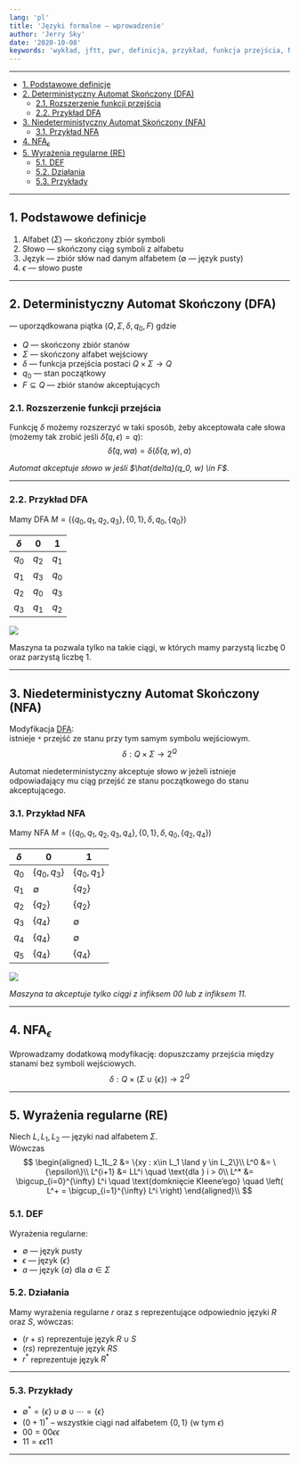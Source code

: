 ```yaml
---
lang: 'pl'
title: 'Języki formalne — wprowadzenie'
author: 'Jerry Sky'
date: '2020-10-08'
keywords: 'wykład, jftt, pwr, definicja, przykład, funkcja przejścia, NFA, wyrażenia regularne, wyrażenie regularne, niedeterministyczny, automat'
---
```


---

- [1. Podstawowe definicje](#1-podstawowe-definicje)
- [2. Deterministyczny Automat Skończony (DFA)](#2-deterministyczny-automat-skończony-dfa)
    - [2.1. Rozszerzenie funkcji przejścia](#21-rozszerzenie-funkcji-przejścia)
    - [2.2. Przykład DFA](#22-przykład-dfa)
- [3. Niedeterministyczny Automat Skończony (NFA)](#3-niedeterministyczny-automat-skończony-nfa)
    - [3.1. Przykład NFA](#31-przykład-nfa)
- [4. $\text{NFA}_\epsilon$](#4-textnfa_epsilon)
- [5. Wyrażenia regularne (RE)](#5-wyrażenia-regularne-re)
    - [5.1. DEF](#51-def)
    - [5.2. Działania](#52-działania)
    - [5.3. Przykłady](#53-przykłady)

---

## 1. Podstawowe definicje

1. Alfabet ($\Sigma$) — skończony zbiór symboli
2. Słowo — skończony ciąg symboli z alfabetu
3. Język — zbiór słów nad danym alfabetem ($\emptyset$ — język pusty)
4. $\epsilon$ — słowo puste

---

## 2. Deterministyczny Automat Skończony (DFA)
— uporządkowana piątka $(Q, \Sigma, \delta, q_0, F)$ gdzie
- $Q$ — skończony zbiór stanów
- $\Sigma$ — skończony alfabet wejściowy
- $\delta$ — funkcja przejścia postaci $Q \times \Sigma \to Q$
- $q_0$ — stan początkowy
- $F \subseteq Q$ — zbiór stanów akceptujących

### 2.1. Rozszerzenie funkcji przejścia

Funkcję $\delta$ możemy rozszerzyć w taki sposób, żeby akceptowała całe słowa (możemy tak zrobić jeśli $\hat\delta(q, \epsilon) = q$):
$$
\hat{\delta}(q, wa) = \delta(\hat{\delta}(q,w),a)
$$

*Automat akceptuje słowo $w$ jeśli $\hat{delta}(q_0, w) \in F$.*

---

### 2.2. Przykład DFA

Mamy DFA $M = (\{q_0, q_1, q_2, q_3\}, \{0,1\}, \delta, q_0, \{q_0\})$

| $\delta$ | $0$   | $1$   |
| -------- | ----- | ----- |
| $q_0$    | $q_2$ | $q_1$ |
| $q_1$    | $q_3$ | $q_0$ |
| $q_2$    | $q_0$ | $q_3$ |
| $q_3$    | $q_1$ | $q_2$ |

![](przykład-dfa.png)

Maszyna ta pozwala tylko na takie ciągi, w których mamy parzystą liczbę $0$ oraz parzystą liczbę $1$.

---

## 3. Niedeterministyczny Automat Skończony (NFA)

Modyfikacja [DFA](#2-deterministyczny-automat-skończony-dfa):\
istnieje `*` przejść ze stanu przy tym samym symbolu wejściowym.
$$
\delta: Q \times \Sigma \to 2^Q
$$

Automat niedeterministyczny akceptuje słowo $w$ jeżeli istnieje odpowiadający mu ciąg przejść ze stanu początkowego do stanu akceptującego.

### 3.1. Przykład NFA

Mamy NFA $M = (\{q_0, q_1, q_2, q_3, q_4\}, \{0,1\}, \delta, q_0, \{q_2, q_4\})$

| $\delta$ | $0$            | $1$            |
| -------- | -------------- | -------------- |
| $q_0$    | $\{q_0, q_3\}$ | $\{q_0, q_1\}$ |
| $q_1$    | $\emptyset$    | $\{q_2\}$      |
| $q_2$    | $\{q_2\}$      | $\{q_2\}$      |
| $q_3$    | $\{q_4\}$      | $\emptyset$    |
| $q_4$    | $\{q_4\}$      | $\emptyset$    |
| $q_5$    | $\{q_4\}$      | $\{q_4\}$      |

![](przykład-nfa.png)

*Maszyna ta akceptuje tylko ciągi z infiksem $00$ lub z infiksem $11$.*

---

## 4. $\text{NFA}_\epsilon$

Wprowadzamy dodatkową modyfikację: dopuszczamy przejścia między stanami bez symboli wejściowych.
$$
\delta: Q \times (\Sigma \cup \{\epsilon\}) \to 2^Q
$$

---

## 5. Wyrażenia regularne (RE)

Niech $L, L_1, L_2$ — języki nad alfabetem $\Sigma$.\
Wówczas
$$
\begin{aligned}
    L_1L_2 &= \{xy : x\in L_1 \land y \in L_2\}\\
    L^0 &= \{\epsilon\}\\
    L^{i+1} &= LL^i \quad \text{dla } i > 0\\
    L^* &= \bigcup_{i=0}^{\infty} L^i \quad \text{domknięcie Kleene’ego} \quad \left( L^+ = \bigcup_{i=1}^{\infty} L^i \right)
\end{aligned}\\
$$

### 5.1. DEF

Wyrażenia regularne:
- $\emptyset$ — język pusty
- $\epsilon$ — język $\{\epsilon\}$
- $a$ — język $\{a\}$ dla $a \in \Sigma$

### 5.2. Działania
Mamy wyrażenia regularne $r$ oraz $s$ reprezentujące odpowiednio języki $R$ oraz $S$, wówczas:
- $(r+s)$ reprezentuje język $R \cup S$
- $(rs)$ reprezentuje język $RS$
- $r^*$ reprezentuje język $R^*$

---

### 5.3. Przykłady

- $\emptyset^* = \{\epsilon\} \cup \emptyset \cup \dotsb = \{\epsilon\}$
- $(0+1)^*$ – wszystkie ciągi nad alfabetem $\{0, 1\}$ (w tym $\epsilon$)
- $00 = 00\epsilon\epsilon$
- $11 = \epsilon\epsilon11$

---
